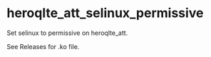 # heroqlte_att_selinux_permissive
Set selinux to permissive on heroqlte_att.

See Releases for .ko file.

